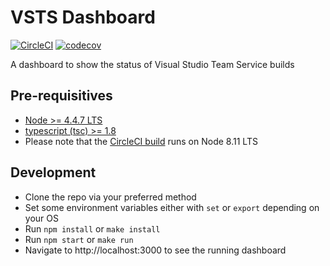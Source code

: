 # VSTS Dashboard

[![CircleCI](https://circleci.com/gh/emisgroup/vsts-dashboard.svg?style=svg)](https://circleci.com/gh/emisgroup/vsts-dashboard) [![codecov](https://codecov.io/gh/emisgroup/vsts-dashboard/branch/master/graph/badge.svg)](https://codecov.io/gh/emisgroup/vsts-dashboard)

A dashboard to show the status of Visual Studio Team Service builds

## Pre-requisitives

* [Node >= 4.4.7 LTS](https://nodejs.org)
* [typescript (tsc) >= 1.8](https://www.npmjs.com/package/typescript)
* Please note that the [CircleCI build](https://circleci.com/gh/emisgroup/vsts-dashboard) runs on Node 8.11 LTS

## Development

* Clone the repo via your preferred method
* Set some environment variables either with `set` or `export` depending on your OS
* Run `npm install` or `make install`
* Run `npm start` or `make run`
* Navigate to http://localhost:3000 to see the running dashboard
